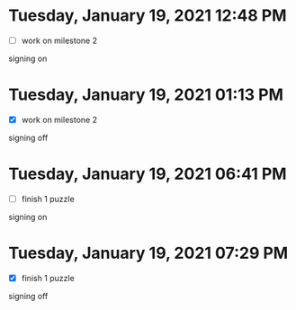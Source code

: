 # Tuesday, January 19, 2021 12:48 PM
- [ ] work on milestone 2

signing on

# Tuesday, January 19, 2021 01:13 PM
- [x] work on milestone 2

signing off

# Tuesday, January 19, 2021 06:41 PM
- [ ] finish 1 puzzle

signing on

# Tuesday, January 19, 2021 07:29 PM
- [x] finish 1 puzzle

signing off
